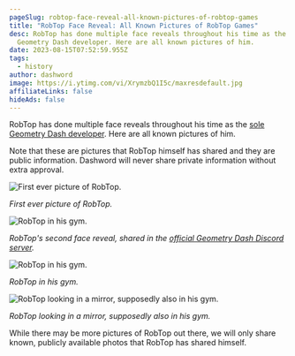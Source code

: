 ```yaml
---
pageSlug: robtop-face-reveal-all-known-pictures-of-robtop-games
title: "RobTop Face Reveal: All Known Pictures of RobTop Games"
desc: RobTop has done multiple face reveals throughout his time as the sole
  Geometry Dash developer. Here are all known pictures of him.
date: 2023-08-15T07:52:59.955Z
tags:
  - history
author: dashword
image: https://i.ytimg.com/vi/XrymzbQ1I5c/maxresdefault.jpg
affiliateLinks: false
hideAds: false
---
```

RobTop has done multiple face reveals throughout his time as the [sole Geometry Dash developer](/posts/post-2-2-robtopgames/). Here are all known pictures of him.

Note that these are pictures that RobTop himself has shared and they are public information. Dashword will never share private information without extra approval.

![First ever picture of RobTop.](https://media.discordapp.net/attachments/392087938239954950/1140914583813492766/latest.png?width=702&height=336)

*First ever picture of RobTop.*

![RobTop in his gym.](https://pbs.twimg.com/media/ElBNN6pXgAAWJ4C.png)

*RobTop's second face reveal, shared in the [official Geometry Dash Discord server](/posts/geometry-dash-discord-server-how-to-join-request-levels/).*

![RobTop in his gym.](https://i.redd.it/yb06p3lttmj81.jpg)

*RobTop in his gym.*

![RobTop looking in a mirror, supposedly also in his gym.](https://i.redd.it/n6k9pvkwj3d61.jpg)

*RobTop looking in a mirror, supposedly also in his gym.*

While there may be more pictures of RobTop out there, we will only share known, publicly available photos that RobTop has shared himself.